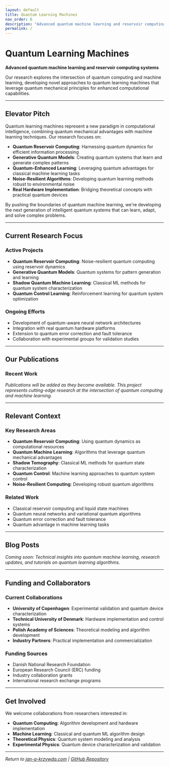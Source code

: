 ```yaml
---
layout: default
title: Quantum Learning Machines
nav_order: 6
description: "Advanced quantum machine learning and reservoir computing systems"
permalink: /
---
```


# Quantum Learning Machines

**Advanced quantum machine learning and reservoir computing systems**

Our research explores the intersection of quantum computing and machine learning, developing novel approaches to quantum learning machines that leverage quantum mechanical principles for enhanced computational capabilities.

---

## Elevator Pitch

Quantum learning machines represent a new paradigm in computational intelligence, combining quantum mechanical advantages with machine learning techniques. Our research focuses on:

- **Quantum Reservoir Computing**: Harnessing quantum dynamics for efficient information processing
- **Generative Quantum Models**: Creating quantum systems that learn and generate complex patterns
- **Quantum-Enhanced Learning**: Leveraging quantum advantages for classical machine learning tasks
- **Noise-Resilient Algorithms**: Developing quantum learning methods robust to environmental noise
- **Real Hardware Implementation**: Bridging theoretical concepts with practical quantum devices

By pushing the boundaries of quantum machine learning, we're developing the next generation of intelligent quantum systems that can learn, adapt, and solve complex problems.

---

## Current Research Focus

### Active Projects

- **Quantum Reservoir Computing**: Noise-resilient quantum computing using reservoir dynamics
- **Generative Quantum Models**: Quantum systems for pattern generation and learning
- **Shadow Quantum Machine Learning**: Classical ML methods for quantum system characterization
- **Quantum Control Learning**: Reinforcement learning for quantum system optimization

### Ongoing Efforts

- Development of quantum-aware neural network architectures
- Integration with real quantum hardware platforms
- Extension to quantum error correction and fault tolerance
- Collaboration with experimental groups for validation studies

---

## Our Publications

### Recent Work

*Publications will be added as they become available. This project represents cutting-edge research at the intersection of quantum computing and machine learning.*

---

## Relevant Context

### Key Research Areas

- **Quantum Reservoir Computing**: Using quantum dynamics as computational resources
- **Quantum Machine Learning**: Algorithms that leverage quantum mechanical advantages
- **Shadow Tomography**: Classical ML methods for quantum state characterization
- **Quantum Control**: Machine learning approaches to quantum system control
- **Noise-Resilient Computing**: Developing robust quantum algorithms

### Related Work

- Classical reservoir computing and liquid state machines
- Quantum neural networks and variational quantum algorithms
- Quantum error correction and fault tolerance
- Quantum advantage in machine learning tasks

---

## Blog Posts

*Coming soon: Technical insights into quantum machine learning, research updates, and tutorials on quantum learning algorithms.*

---

## Funding and Collaborators

### Current Collaborations

- **University of Copenhagen**: Experimental validation and quantum device characterization
- **Technical University of Denmark**: Hardware implementation and control systems
- **Polish Academy of Sciences**: Theoretical modeling and algorithm development
- **Industry Partners**: Practical implementation and commercialization

### Funding Sources

- Danish National Research Foundation
- European Research Council (ERC) funding
- Industry collaboration grants
- International research exchange programs

---

## Get Involved

We welcome collaborations from researchers interested in:

- **Quantum Computing**: Algorithm development and hardware implementation
- **Machine Learning**: Classical and quantum ML algorithm design
- **Theoretical Physics**: Quantum system modeling and analysis
- **Experimental Physics**: Quantum device characterization and validation

---

*Return to [jan-a-krzywda.com](https://jan-a-krzywda.com) | [GitHub Repository](https://github.com/JAK-lab/quantum-learning-machines)*
